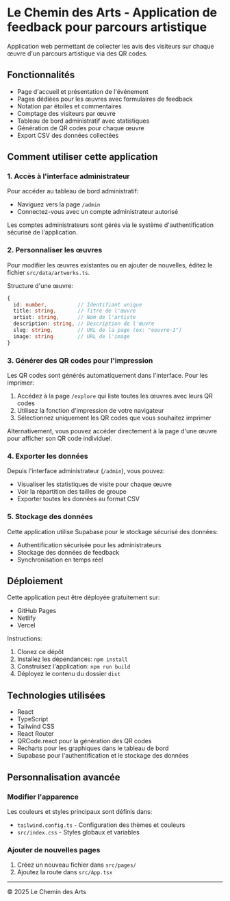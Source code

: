 
# Le Chemin des Arts - Application de feedback pour parcours artistique

Application web permettant de collecter les avis des visiteurs sur chaque œuvre d'un parcours artistique via des QR codes.

## Fonctionnalités

- Page d'accueil et présentation de l'événement
- Pages dédiées pour les œuvres avec formulaires de feedback
- Notation par étoiles et commentaires
- Comptage des visiteurs par œuvre
- Tableau de bord administratif avec statistiques
- Génération de QR codes pour chaque œuvre
- Export CSV des données collectées

## Comment utiliser cette application

### 1. Accès à l'interface administrateur

Pour accéder au tableau de bord administratif:
- Naviguez vers la page `/admin`
- Connectez-vous avec un compte administrateur autorisé

Les comptes administrateurs sont gérés via le système d'authentification sécurisé de l'application.

### 2. Personnaliser les œuvres

Pour modifier les œuvres existantes ou en ajouter de nouvelles, éditez le fichier `src/data/artworks.ts`.

Structure d'une œuvre:
```typescript
{
  id: number,          // Identifiant unique
  title: string,       // Titre de l'œuvre
  artist: string,      // Nom de l'artiste
  description: string, // Description de l'œuvre
  slug: string,        // URL de la page (ex: "oeuvre-1")
  image: string        // URL de l'image
}
```

### 3. Générer des QR codes pour l'impression

Les QR codes sont générés automatiquement dans l'interface. Pour les imprimer:
1. Accédez à la page `/explore` qui liste toutes les œuvres avec leurs QR codes
2. Utilisez la fonction d'impression de votre navigateur
3. Sélectionnez uniquement les QR codes que vous souhaitez imprimer

Alternativement, vous pouvez accéder directement à la page d'une œuvre pour afficher son QR code individuel.

### 4. Exporter les données

Depuis l'interface administrateur (`/admin`), vous pouvez:
- Visualiser les statistiques de visite pour chaque œuvre
- Voir la répartition des tailles de groupe
- Exporter toutes les données au format CSV

### 5. Stockage des données

Cette application utilise Supabase pour le stockage sécurisé des données:
- Authentification sécurisée pour les administrateurs
- Stockage des données de feedback
- Synchronisation en temps réel

## Déploiement

Cette application peut être déployée gratuitement sur:
- GitHub Pages
- Netlify
- Vercel

Instructions:
1. Clonez ce dépôt
2. Installez les dépendances: `npm install`
3. Construisez l'application: `npm run build`
4. Déployez le contenu du dossier `dist`

## Technologies utilisées

- React
- TypeScript
- Tailwind CSS
- React Router
- QRCode.react pour la génération des QR codes
- Recharts pour les graphiques dans le tableau de bord
- Supabase pour l'authentification et le stockage des données

## Personnalisation avancée

### Modifier l'apparence

Les couleurs et styles principaux sont définis dans:
- `tailwind.config.ts` - Configuration des thèmes et couleurs
- `src/index.css` - Styles globaux et variables

### Ajouter de nouvelles pages

1. Créez un nouveau fichier dans `src/pages/`
2. Ajoutez la route dans `src/App.tsx`

---

© 2025 Le Chemin des Arts

